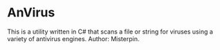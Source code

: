 # AnVirus
This is a utility written in C# that scans a file or string for viruses using a variety of antivirus engines.
Author: Misterpin.
